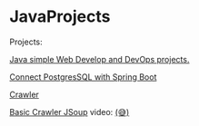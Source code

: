 # JavaProjects

Projects:

[Java simple Web Develop and DevOps projects.](https://gitlab.com/javaprojects595925)

[Connect PostgresSQL with Spring Boot](https://gitlab.com/javaprojects595925/backend_todo/-/tree/v0.0.2/demo?ref_type=heads)

[Crawler](https://github.com/libialany/friendly-crawler)

[Basic Crawler JSoup](https://gitlab.com/javaprojects595925/web-crawler/-/tree/v0.0.0?ref_type=heads) video: [(😅)](https://youtu.be/0yn9A2tMKhQ)

